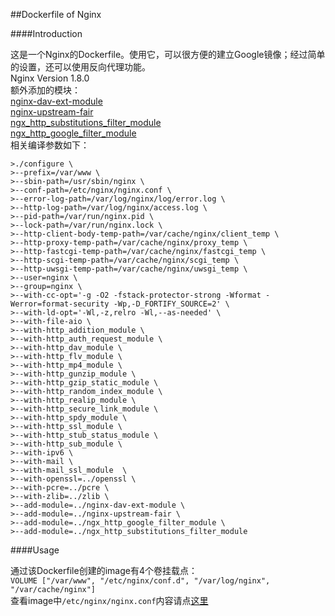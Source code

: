 ##Dockerfile of Nginx

####Introduction

这是一个Nginx的Dockerfile。使用它，可以很方便的建立Google镜像；经过简单的设置，还可以使用反向代理功能。  
Nginx Version 1.8.0  
额外添加的模块：  
[nginx-dav-ext-module](https://github.com/arut/nginx-dav-ext-module)  
[nginx-upstream-fair](https://github.com/gnosek/nginx-upstream-fair)  
[ngx_http_substitutions_filter_module](https://github.com/yaoweibin/ngx_http_substitutions_filter_module)  
[ngx_http_google_filter_module](https://github.com/cuber/ngx_http_google_filter_module)  
相关编译参数如下：  
```
>./configure \
>--prefix=/var/www \
>--sbin-path=/usr/sbin/nginx \
>--conf-path=/etc/nginx/nginx.conf \
>--error-log-path=/var/log/nginx/log/error.log \
>--http-log-path=/var/log/nginx/access.log \
>--pid-path=/var/run/nginx.pid \
>--lock-path=/var/run/nginx.lock \
>--http-client-body-temp-path=/var/cache/nginx/client_temp \
>--http-proxy-temp-path=/var/cache/nginx/proxy_temp \
>--http-fastcgi-temp-path=/var/cache/nginx/fastcgi_temp \
>--http-scgi-temp-path=/var/cache/nginx/scgi_temp \
>--http-uwsgi-temp-path=/var/cache/nginx/uwsgi_temp \
>--user=nginx \
>--group=nginx \
>--with-cc-opt='-g -O2 -fstack-protector-strong -Wformat -Werror=format-security -Wp,-D_FORTIFY_SOURCE=2' \
>--with-ld-opt='-Wl,-z,relro -Wl,--as-needed' \
>--with-file-aio \
>--with-http_addition_module \
>--with-http_auth_request_module \
>--with-http_dav_module \
>--with-http_flv_module \
>--with-http_mp4_module \
>--with-http_gunzip_module \
>--with-http_gzip_static_module \
>--with-http_random_index_module \
>--with-http_realip_module \
>--with-http_secure_link_module \
>--with-http_spdy_module \
>--with-http_ssl_module \
>--with-http_stub_status_module \
>--with-http_sub_module \
>--with-ipv6 \
>--with-mail \
>--with-mail_ssl_module  \
>--with-openssl=../openssl \
>--with-pcre=../pcre \
>--with-zlib=../zlib \
>--add-module=../nginx-dav-ext-module \
>--add-module=../nginx-upstream-fair \
>--add-module=../ngx_http_google_filter_module \
>--add-module=../ngx_http_substitutions_filter_module
```

####Usage

通过该Dockerfile创建的image有4个卷挂载点：  
`VOLUME ["/var/www", "/etc/nginx/conf.d", "/var/log/nginx", "/var/cache/nginx"]`  
查看image中`/etc/nginx/nginx.conf`内容请点[这里](https://github.com/time-river/time-river/blob/master/nginx/config/docker/nginx.conf)  
